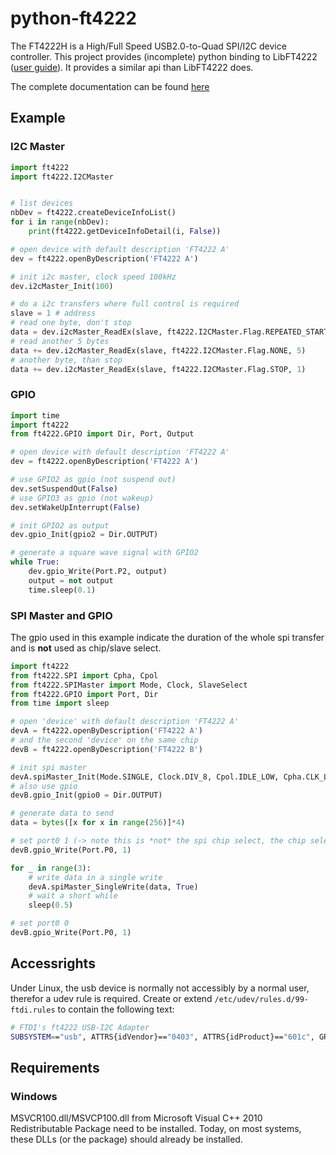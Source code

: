 # python-ft4222

The FT4222H is a High/Full Speed USB2.0-to-Quad SPI/I2C device controller. This project
provides (incomplete) python binding to LibFT4222
([user guide](http://www.ftdichip.com/Support/Documents/AppNotes/AN_329_User_Guide_for_LibFT4222.pdf)).
It provides a similar api than LibFT4222 does.

The complete documentation can be found [here](https://msrelectronics.gitlab.io/python-ft4222/)

## Example

### I2C Master

```python
import ft4222
import ft4222.I2CMaster


# list devices
nbDev = ft4222.createDeviceInfoList()
for i in range(nbDev):
    print(ft4222.getDeviceInfoDetail(i, False))

# open device with default description 'FT4222 A'
dev = ft4222.openByDescription('FT4222 A')

# init i2c master, clock speed 100kHz
dev.i2cMaster_Init(100)

# do a i2c transfers where full control is required
slave = 1 # address
# read one byte, don't stop
data = dev.i2cMaster_ReadEx(slave, ft4222.I2CMaster.Flag.REPEATED_START, 1)[0]
# read another 5 bytes
data += dev.i2cMaster_ReadEx(slave, ft4222.I2CMaster.Flag.NONE, 5)
# another byte, than stop
data += dev.i2cMaster_ReadEx(slave, ft4222.I2CMaster.Flag.STOP, 1)
```

### GPIO

```python
import time
import ft4222
from ft4222.GPIO import Dir, Port, Output

# open device with default description 'FT4222 A'
dev = ft4222.openByDescription('FT4222 A')

# use GPIO2 as gpio (not suspend out)
dev.setSuspendOut(False)
# use GPIO3 as gpio (not wakeup)
dev.setWakeUpInterrupt(False)

# init GPIO2 as output
dev.gpio_Init(gpio2 = Dir.OUTPUT)

# generate a square wave signal with GPIO2
while True:
    dev.gpio_Write(Port.P2, output)
    output = not output
    time.sleep(0.1)
```

### SPI Master and GPIO

The gpio used in this example indicate the duration of the whole spi transfer and is **not** used as chip/slave select.

```python
import ft4222
from ft4222.SPI import Cpha, Cpol
from ft4222.SPIMaster import Mode, Clock, SlaveSelect
from ft4222.GPIO import Port, Dir
from time import sleep

# open 'device' with default description 'FT4222 A'
devA = ft4222.openByDescription('FT4222 A')
# and the second 'device' on the same chip
devB = ft4222.openByDescription('FT4222 B')

# init spi master
devA.spiMaster_Init(Mode.SINGLE, Clock.DIV_8, Cpol.IDLE_LOW, Cpha.CLK_LEADING, SlaveSelect.SS0)
# also use gpio
devB.gpio_Init(gpio0 = Dir.OUTPUT)

# generate data to send
data = bytes([x for x in range(256)]*4)

# set port0 1 (-> note this is *not* the spi chip select, the chip select (SS0) is generated by the spi core)
devB.gpio_Write(Port.P0, 1)

for _ in range(3):
    # write data in a single write
    devA.spiMaster_SingleWrite(data, True)
    # wait a short while
    sleep(0.5)

# set port0 0
devB.gpio_Write(Port.P0, 1)

```

## Accessrights

Under Linux, the usb device is normally not accessibly by a normal user, therefor
a udev rule is required. Create or extend ``/etc/udev/rules.d/99-ftdi.rules`` to
contain the following text:

```bash
# FTDI's ft4222 USB-I2C Adapter
SUBSYSTEM=="usb", ATTRS{idVendor}=="0403", ATTRS{idProduct}=="601c", GROUP="plugdev", MODE="0666"
```

## Requirements

### Windows

MSVCR100.dll/MSVCP100.dll from Microsoft Visual C++ 2010 Redistributable Package
need to be installed. Today, on most systems, these DLLs (or the package) should
already be installed.
